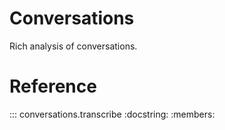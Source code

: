 # Conversations

Rich analysis of conversations.


# Reference

::: conversations.transcribe
    :docstring:
    :members:
